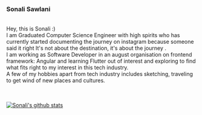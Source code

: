 ### Sonali Sawlani
<br>
Hey, this is Sonali :)
<br>
I am Graduated Computer Science Engineer with high spirits who has currently started documenting the journey on instagram because someone said it right It's not about the destination, it's about the journey .
<br>
I am working as Software Developer in an august organisation on frontend framework: Angular and learning Flutter out of interest and exploring to find what fits right to my interest in this tech industry.
<br>
A few of my hobbies apart from tech industry includes sketching, traveling to get wind of new places and cultures.
<br>
<br>
<br>

[![Sonali's github stats](https://github-readme-stats.vercel.app/api?username=sonali-sawlani&count_private=true&show_icons=true&theme=radical)](https://github.com/sonali-sawlani/github-readme-stats)
<!--
**sonali-sawlani/sonali-sawlani** is a ✨ _special_ ✨ repository because its `README.md` (this file) appears on your GitHub profile.

Here are some ideas to get you started:

- 🔭 I’m currently working on ...
- 🌱 I’m currently learning ...
- 👯 I’m looking to collaborate on ...
- 🤔 I’m looking for help with ...
- 💬 Ask me about ...
- 📫 How to reach me: ...
- 😄 Pronouns: ...
- ⚡ Fun fact: ...
-->
